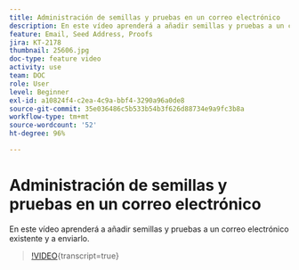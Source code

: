 ```yaml
---
title: Administración de semillas y pruebas en un correo electrónico
description: En este vídeo aprenderá a añadir semillas y pruebas a un correo electrónico existente y a enviarlo.
feature: Email, Seed Address, Proofs
jira: KT-2178
thumbnail: 25606.jpg
doc-type: feature video
activity: use
team: DOC
role: User
level: Beginner
exl-id: a10824f4-c2ea-4c9a-bbf4-3290a96a0de8
source-git-commit: 35e036486c5b533b54b3f626d88734e9a9fc3b8a
workflow-type: tm+mt
source-wordcount: '52'
ht-degree: 96%

---
```


# Administración de semillas y pruebas en un correo electrónico

En este vídeo aprenderá a añadir semillas y pruebas a un correo electrónico existente y a enviarlo.

>[!VIDEO](https://video.tv.adobe.com/v/25606?quality=12&learn=on){transcript=true}
